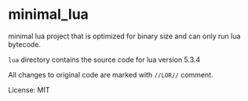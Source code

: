 # minimal_lua
minimal lua project that is optimized for binary size and can only run lua bytecode.

`lua` directory contains the source code for lua version 5.3.4

All changes to original code are marked with `//LOR//` comment.

License: MIT
